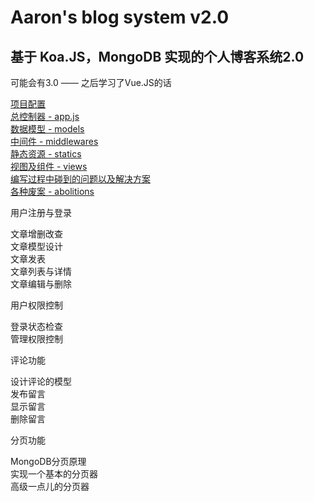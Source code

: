 # Aaron's blog system v2.0

## 基于 Koa.JS，MongoDB 实现的个人博客系统2.0

可能会有3.0 —— 之后学习了Vue.JS的话  

[项目配置]()  
[总控制器 - app.js]()  
[数据模型 - models]()  
[中间件 - middlewares]()  
[静态资源 - statics]()  
[视图及组件 - views]()  
[编写过程中碰到的问题以及解决方案]()  
[各种废案 - abolitions]()  

用户注册与登录  

文章增删改查  
文章模型设计  
文章发表  
文章列表与详情  
文章编辑与删除  
  
用户权限控制  

登录状态检查  
管理权限控制  
  
评论功能  

设计评论的模型  
发布留言  
显示留言  
删除留言  

分页功能  

MongoDB分页原理  
实现一个基本的分页器  
高级一点儿的分页器  